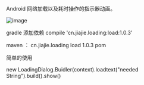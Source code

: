 Android 网络加载以及耗时操作的指示器动画。

![image](https://github.com/jiezongnewstar/AndroidLoadingView/app/src/main/res/drawable/loading.gif)

gradle 添加依赖 compile 'cn.jiajie.loading:load:1.0.3'

maven ：
<dependency> 
    <groupId>cn.jiajie.loading</groupId> 
    <artifactId>load</artifactId> 
    <version>1.0.3</version> 
    <type>pom</type> 
</dependency>


简单的使用 

new LoadingDialog.Buidler(context).loadtext("needed String").build().show()

